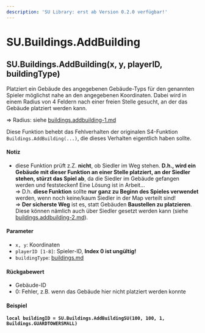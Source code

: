 ```yaml
---
description: 'SU Library: erst ab Version 0.2.0 verfügbar!'
---
```


# SU.Buildings.AddBuilding

## SU.Buildings.AddBuilding(x, y, playerID, buildingType)

Platziert ein Gebäude des angegebenen Gebäude-Typs für den genannten Spieler möglichst nahe an den angegebenen Koordinaten. Dabei wird in einem Radius von 4 Feldern nach einer freien Stelle gesucht, an der das Gebäude platziert werden kann.

⇒ Radius: siehe [buildings.addbuilding-1.md](buildings.addbuilding-1.md "mention")

Diese Funktion behebt das Fehlverhalten der originalen S4-Funktion `Buildings.AddBuilding(...)`, die dieses Verhalten eigentlich haben sollte.

#### Notiz

* diese Funktion prüft z.Z. **nicht**, ob Siedler im Weg stehen. **D.h., wird ein Gebäude mit dieser Funktion an einer Stelle platziert, an der Siedler stehen, stürzt das Spiel ab**, da die Siedler im Gebäude gefangen werden und feststecke&#x6E;**!** Eine Lösung ist in Arbeit...\
  ⇒ D.h. **diese Funktion** sollte **nur ganz zu Beginn des Spieles verwendet** werden, wenn noch keine/kaum Siedler in der Map verteilt sind!\
  ⇒ **Der sicherste Weg** ist es, statt Gebäuden **Baustellen zu platzieren**. Diese können nämlich auch über Siedler gesetzt werden kann (siehe [buildings.addbuilding-2.md](buildings.addbuilding-2.md "mention")).

#### Parameter

* `x, y`: Koordinaten
* `playerID [1-8]`: Spieler-ID, **Index 0 ist ungültig!**
* `buildingType`: [buildings.md](../../api-enums/buildings.md "mention")

#### Rückgabewert

* Gebäude-ID
* 0: Fehler, z.B. wenn das Gebäude hier nicht platziert werden konnte

#### Beispiel

<pre class="language-lua"><code class="lang-lua"><strong>local buildingID = SU.Buildings.AddBuildingSU(100, 100, 1, Buildings.GUARDTOWERSMALL)
</strong></code></pre>
